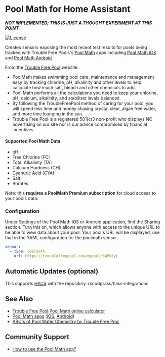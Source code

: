 # Pool Math for Home Assistant

***NOT IMPLEMENTED; THIS IS JUST A THOUGHT EXPERIMENT AT THIS POINT***

[![License](https://img.shields.io/badge/License-Apache%202.0-blue.svg)](https://opensource.org/licenses/Apache-2.0)

Creates sensors exposing the most recent test results for pools being tracked with Trouble Free Pools's [Pool Math](https://www.troublefreepool.com/blog/poolmath/) apps including [Pool Math iOS](https://apps.apple.com/us/app/pool-math-by-troublefreepool/id1228819359) and [Pool Math Android](https://play.google.com/store/apps/details?id=com.troublefreepool.poolmath&hl=en_US). 

From the [Trouble Free Pool](https://troublefreepool.com/) website:

* PoolMath makes swimming pool care, maintenance and management easy by tracking chlorine, pH, alkalinity and other  levels to help calculate how much salt, bleach and other chemicals to add.
* Pool Math performs all the calculations you need to keep your chlorine, pH, calcium, alkalinity, and stabilizer levels balanced.
* By following the TroubleFreePool method of caring for your pool, you will spend less time and money chasing crystal clear, algae free water, and more time lounging in the sun.
* Trouble Free Pool is a registered 501(c)3 non-profit who displays NO advertising on our site nor is our advice compromised by financial incentives.

#### Supported Pool Math Data

* pH
* Free Chlorine (FC)
* Total Alkalinity (TA)
* Calcium Hardness (CH)
* Cyanuric Acid (CYA)
* Salt
* Borates

Note: this **requires a PoolMath Premium subscription** for cloud access to your pools data.

### Configuration

Under Settings of the Pool Math iOS or Android application, find the Sharing section.  Turn this on, which allows anyone with access to the unique URL to be able to view data about your pool. Your pool's URL will be displayed, use that in the YAML configuration for the poolmath sensor.

```yaml
sensor:
  - type: poolmath
    url: https://troublefreepool.com/mypool/6WPG8yL
```

## Automatic Updates (optional)

This supports [HACS](https://github.com/custom-components/hacs) with the repository: rsnodgrass/hass-integrations

## See Also

* [Trouble Free Pool Pool Math online calculator](https://www.troublefreepool.com/calc.html)
* [Pool Math apps](https://www.troublefreepool.com/blog/poolmath/) ([iOS](https://apps.apple.com/us/app/pool-math-by-troublefreepool/id1228819359), [Android](https://play.google.com/store/apps/details?id=com.troublefreepool.poolmath&hl=en_US))
* [ABC's of Pool Water Chemistry by Trouble Free Pool](https://www.troublefreepool.com/blog/2018/12/12/abcs-of-pool-water-chemistry/)

## Community Support

* [How to use the Pool Math app?](https://www.troublefreepool.com/threads/how-to-use-the-pool-math-app.179282/)